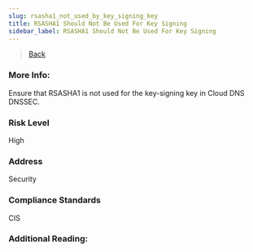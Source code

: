 ```yaml
---
slug: rsasha1_not_used_by_key_signing_key
title: RSASHA1 Should Not Be Used For Key Signing
sidebar_label: RSASHA1 Should Not Be Used For Key Signing
---
```

> [Back](../../gcpvpcmonitoring)

### More Info:
Ensure that RSASHA1 is not used for the key-signing key in Cloud DNS DNSSEC.

### Risk Level
High

### Address
Security

### Compliance Standards
CIS

### Additional Reading:
